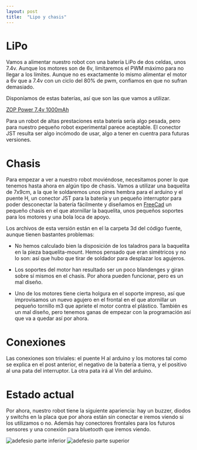 ```yaml
---
layout: post
title:  "Lipo y chasis"
---
```

# LiPo

Vamos a alimentar nuestro robot con una batería LiPo de dos celdas, unos
7.4v. Aunque los motores son de 6v, limitaremos el PWM máximo para no
llegar a los límites. Aunque no es exactamente lo mismo alimentar el
motor a 6v que a 7.4v con un ciclo del 80% de pwm, confiamos en que
no sufran demasiado.

Disponíamos de estas baterías, así que son las que vamos a utilizar.

[ZOP Power 7.4v 1000mAh](https://www.banggood.com/ZOP-Power-7_4V-1000mAh-2S-25C-Lipo-Battery-JST-Plug-p-955391.html?rmmds=search&cur_warehouse=CN)

Para un robot de altas prestaciones esta batería sería algo pesada, pero
para nuestro pequeño robot experimental parece aceptable. El conector
JST resulta ser algo incómodo de usar, algo a tener en cuentra para futuras
versiones.

# Chasis

Para empezar a ver a nuestro robot moviéndose, necesitamos poner lo que tenemos
hasta ahora en algún tipo de chasis. Vamos a utilizar una baquelita de 7x9cm,
a la que le soldaremos unos pines hembra para el arduino y el puente H, un
conector JST para la batería y un pequeño interruptor para poder desconectar
la batería fácilmente y diseñamos en [FreeCad](https://www.freecadweb.org/)
un pequeño chasis en el que atornillar la baquelita, unos pequeños soportes
para los motores y una bola loca de apoyo.

Los archivos de esta versión están en el la carpeta 3d del código fuente, aunque
tienen bastantes problemas:

- No hemos calculado bien la disposición de los taladros para la baquelita en
la pieza baquelita-mount. Hemos pensado que eran simétricos y no lo son: así que
hubo que tirar de soldador para desplazar los agujeros.
 
- Los soportes del motor han resultado ser un poco blandenges y giran sobre sí
mismos en el chasis. Por ahora pueden funcionar, pero es un mal diseño.

- Uno de los motores tiene cierta holgura en el soporte impreso, así que improvisamos
un nuevo agujero en el frontal en el que atornillar un pequeño tornillo m3 que apriete el
motor contra el plástico. También es un mal diseño, pero tenemos ganas de empezar
con la programación así que va a quedar así por ahora.

# Conexiones

Las conexiones son triviales: el puente H al arduino y los motores tal como se
explica en el post anterior, el negativo de la batería a tierra, y el positivo
al una pata del interruptor. La otra pata irá al Vin del arduino.

# Estado actual

Por ahora, nuestro robot tiene la siguiente apariencia: hay un buzzer, diodos y
switchs en la placa que por ahora están sin conectar e iremos viendo si los utilizamos
o no. Además hay conectores frontales para los futuros sensores y una conexión para
bluetooth que iremos viendo.

<img src="{{ site.baseurl }}/images/adefesio-bottom.jpg" alt="adefesio parte inferior"/>
<img src="{{ site.baseurl }}/images/adefesio-top.jpg" alt="adefesio parte superior"/>
